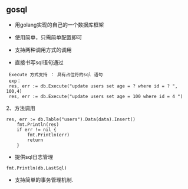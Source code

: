 ## gosql

* 用golang实现的自己的一个数据库框架

* 使用简单，只需简单配置即可

* 支持两种调用方式的调用

* 直接书写sql语句通过

```db.Execute("insert into users (id ,age) values (8,9)")
 Execute 方式支持 ： 具有占位符的sql 语句
 exp：
 res, err := db.Execute("update users set age = ? where id = ? ", 100,4)
 res, err := db.Execute("update users set age = 100 where id = 4 ")
```

2、方法调用

```
res, err := db.Table("users").Data(data).Insert()
	fmt.Println(res)
	if err != nil {
		fmt.Println(err)
		return
	}
```

* 提供sql日志管理 

`fmt.Println(db.LastSql)`

* 支持简单的事务管理机制.